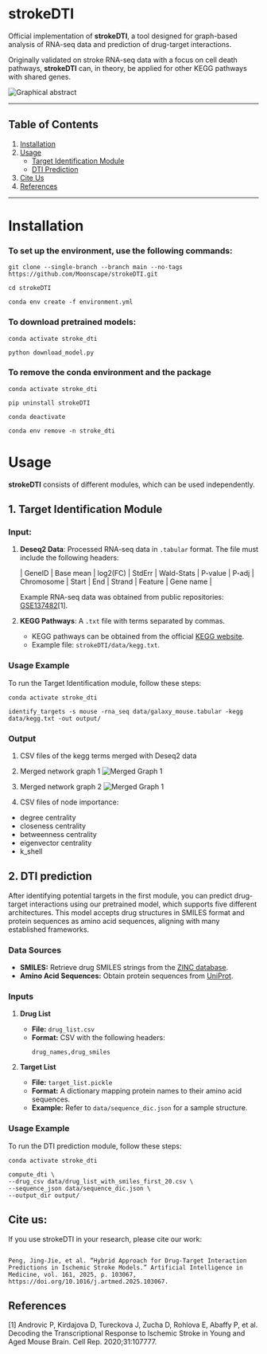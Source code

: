 # strokeDTI

Official implementation of **strokeDTI**, a tool designed for graph-based analysis of RNA-seq data and prediction of drug-target interactions.

Originally validated on stroke RNA-seq data with a focus on cell death pathways, **strokeDTI** can, in theory, be applied for other KEGG pathways with shared genes.

![Graphical abstract](img/graphical_abstract_fig_1.png)

---

## Table of Contents

1. [Installation](#installation)
2. [Usage](#usage)
   - [Target Identification Module](#1-target-identification-module)
   - [DTI Prediction](#2-dti-prediction)
3. [Cite Us](#cite-us)
4. [References](#references)

---

# Installation

### To set up the environment, use the following commands:

```
git clone --single-branch --branch main --no-tags https://github.com/Moonscape/strokeDTI.git

cd strokeDTI

conda env create -f environment.yml

```

### To download pretrained models:

```
conda activate stroke_dti

python download_model.py

```

### To remove the conda environment and the package

```
conda activate stroke_dti

pip uninstall strokeDTI

conda deactivate

conda env remove -n stroke_dti
```

# Usage

**strokeDTI** consists of different modules, which can be used independently.

## 1. Target Identification Module

### Input:

1. **Deseq2 Data**: Processed RNA-seq data in `.tabular` format. The file must include the following headers:

   | GeneID | Base mean | log2(FC) | StdErr | Wald-Stats | P-value | P-adj | Chromosome | Start | End | Strand | Feature | Gene name |

   Example RNA-seq data was obtained from public repositories: [GSE137482](https://www.ncbi.nlm.nih.gov/geo/query/acc.cgi?acc=GSE137482)[1].

2. **KEGG Pathways**: A `.txt` file with terms separated by commas.
   - KEGG pathways can be obtained from the official [KEGG website](https://www.genome.jp/kegg/pathway.html).
   - Example file: `strokeDTI/data/kegg.txt`.

### Usage Example

To run the Target Identification module, follow these steps:

```
conda activate stroke_dti

identify_targets -s mouse -rna_seq data/galaxy_mouse.tabular -kegg data/kegg.txt -out output/

```

### Output

1. CSV files of the kegg terms merged with Deseq2 data
2. Merged network graph 1
   ![Merged Graph 1](output/graph1.png)

3. Merged network graph 2
   ![Merged Graph 1](output/graph2.png)

4. CSV files of node importance:

- degree centrality
- closeness centrality
- betweenness centrality
- eigenvector centrality
- k_shell

## 2. DTI prediction

After identifying potential targets in the first module, you can predict drug-target interactions using our pretrained model, which supports five different architectures. This model accepts drug structures in SMILES format and protein sequences as amino acid sequences, aligning with many established frameworks.

### Data Sources

- **SMILES:** Retrieve drug SMILES strings from the [ZINC database](https://zinc.docking.org/).
- **Amino Acid Sequences:** Obtain protein sequences from [UniProt](https://www.uniprot.org/).

### Inputs

1. **Drug List**

   - **File:** `drug_list.csv`
   - **Format:** CSV with the following headers:
     ```
     drug_names,drug_smiles
     ```

2. **Target List**
   - **File:** `target_list.pickle`
   - **Format:** A dictionary mapping protein names to their amino acid sequences.
   - **Example:** Refer to `data/sequence_dic.json` for a sample structure.

### Usage Example

To run the DTI prediction module, follow these steps:

```
conda activate stroke_dti

compute_dti \
--drug_csv data/drug_list_with_smiles_first_20.csv \
--sequence_json data/sequence_dic.json \
--output_dir output/
```

## Cite us:

If you use strokeDTI in your research, please cite our work:

```

Peng, Jing-Jie, et al. “Hybrid Approach for Drug-Target Interaction Predictions in Ischemic Stroke Models.” Artificial Intelligence in Medicine, vol. 161, 2025, p. 103067, https://doi.org/10.1016/j.artmed.2025.103067.

```

## References

[1] Androvic P, Kirdajova D, Tureckova J, Zucha D, Rohlova E, Abaffy P, et al. Decoding the Transcriptional Response to Ischemic Stroke in Young and Aged Mouse Brain. Cell Rep. 2020;31:107777.
